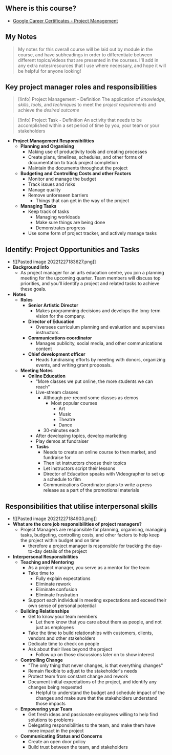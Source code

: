 ## Where is this course?
- [Google Career Certificates - Project Management](https://www.coursera.org/professional-certificates/google-project-management)

## My Notes
> My notes for this overall course will be laid out by module in the course, and have subheadings in order to differentiate between different topics/videos that are presented in the courses. I'll add in any extra notes/resources that I use where necessary, and hope it will be helpful for anyone looking!

## Key project manager roles and responsibilities
> [!info] Project Management - Definition
> The application of *knowledge*, *skills*, *tools*, and *techniques* to meet the *project requirements* and achieve the *desired outcome* 

> [!info] Project Task - Definition
> An activity that needs to be accomplished within a set period of time by you, your team or your stakeholders
- **Project Management Responsibilities**
	- **Planning and Organising**
		- Making use of productivity tools and creating processes
		- Create plans, timelines, schedules, and other forms of documentation to track project completion
		- Maintain the documents throughout the project
	- **Budgeting and Controlling Costs and other Factors**
		- Monitor and manage the budget
		- Track issues and risks
		- Manage quality
		- Remove unforeseen barriers
			- Things that can get in the way of the project
	- **Managing Tasks**
		- Keep track of tasks
			- Managing workloads
			- Make sure things are being done
			- Demonstrates progress
		- Use some form of project tracker, and actively manage tasks

## Identify: Project Opportunities and Tasks
- ![[Pasted image 20221227183627.png]]
- **Background Info**
	- As project manager for an arts education centre, you join a planning meeting for the upcoming quarter. Team members will discuss top priorities, and you’ll identify a project and related tasks to achieve these goals.
- **Notes**
	- **Roles**
		- **Senior Artistic Director**
			- Makes programming decisions and develops the long-term vision for the company.
		- **Director of Education**
			- Oversees curriculum planning and evaluation and supervises instructors.
		- **Communications coordinator**
			- Manages publicity, social media, and other communications content
		- **Chief development officer**
			- Heads fundraising efforts by meeting with donors, organizing events, and writing grant proposals.
	- **Meeting Notes**
		- **Online Education**
			- "More classes we put online, the more students we can reach"
			- Live-stream classes
				- Although pre-record some classes as demos
					- Most popular courses
						- Art
						- Music
						- Theatre
						- Dance
				- 30-minutes each
			- After developing topics, develop marketing
			- Play demos at fundraiser
			- **Tasks**
				- Needs to create an online course to then market, and fundraise for
				- Then let instructors choose their topics
				- Let instructors script their lessons
				- Director of Education speaks with Videographer to set up a schedule to film
				- Communications Coordinator plans to write a press release as a part of the promotional materials

## Responsibilities that utilise interpersonal skills
- ![[Pasted image 20221227184903.png]]
- **What are the core job responsibilities of project managers?**
	- Project Managers are responsible for planning, organising, managing tasks, budgeting, controlling costs, and other factors to help keep the project within budget and on time
		- therefore a project manager is responsible for tracking the day-to-day details of the project
- **Interpersonal Responsibilities**
	- **Teaching and Mentoring**
		- As a project manager, you serve as a mentor for the team
		- Take time to
			- Fully explain expectations
			- Eliminate rework
			- Eliminate confusion
			- Eliminate frustration
		- Support each individual in meeting expectations and exceed their own sense of personal potential
	- **Building Relationships**
		- Get to know your team members
			- Let them know that you care about them as people, and not just as employees
		- Take the time to build relationships with customers, clients, vendors and other stakeholders
		- Dedicate time to check on people
		- Ask about their lives beyond the project
			- Follow up on those discussions later on to show interest
	- **Controlling Change**
		- "The only thing that never changes, is that everything changes"
		- Remain flexible to adjust to the stakeholder's needs
		- Protect team from constant change and rework
		- Document initial expectations of the project, and identify any changes being requested
			- Helpful to understand the budget and schedule impact of the changes and make sure that the stakeholders understand those impacts
	- **Empowering your Team**
		- Get fresh ideas and passionate employees willing to help find solutions to problems
		- Delegating responsibilities to the team, and make them have more impact in the project
	- **Communicating Status and Concerns**
		- Create an open door policy
		- Build trust between the team, and stakeholders